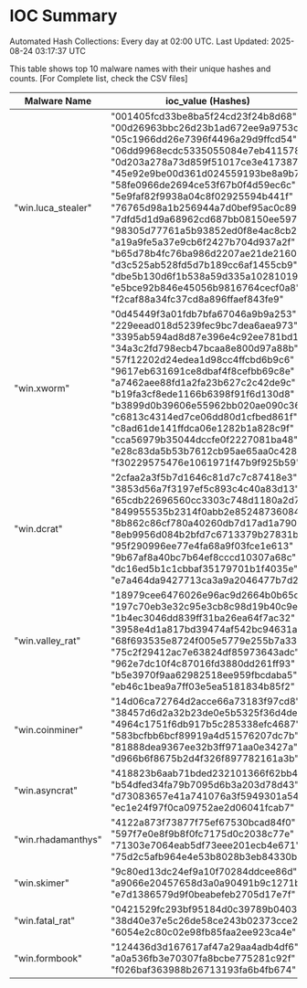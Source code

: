 # IOC Summary

Automated Hash Collections: Every day at 02:00 UTC. Last Updated: 2025-08-24 03:17:37 UTC

This table shows top 10 malware names with their unique hashes and counts. [For Complete list, check the CSV files]

| Malware Name | ioc_value (Hashes) | Count |
|--------------|--------------------|-------|
|  "win.luca_stealer" |  "001405fcd33be8ba5f24cd23f24b8d68"<br> "00d26963bbc26d23b1ad672ee9a9753c"<br> "05c1966dd26e7396f4496a29d9ffcd54"<br> "06dd9968ecdc5335055084e7eb411578"<br> "0d203a278a73d859f51017ce3e417387"<br> "45e92e9be00d361d024559193be8a9b7"<br> "58fe0966de2694ce53f67b0f4d59ec6c"<br> "5e9faf82f9938a04c8f02925594b441f"<br> "76765d98a1b256944a7d0bef95ac0c89"<br> "7dfd5d1d9a68962cd687bb08150ee597"<br> "98305d77761a5b93852ed0f8e4ac8cb2"<br> "a19a9fe5a37e9cb6f2427b704d937a2f"<br> "b65d78b4fc76ba986d2207ae21de2160"<br> "d3c525ab528fd5d7b189cc6af1455cb9"<br> "dbe5b130d6f1b538a59d335a10281019"<br> "e5bce92b846e45056b9816764cecf0a8"<br> "f2caf88a34fc37cd8a896ffaef843fe9" | 17 |
|  "win.xworm" |  "0d45449f3a01fdb7bfa67046a9b9a253"<br> "229eead018d5239fec9bc7dea6aea973"<br> "3395ab594ad8d87e396e4c92ee781bd1"<br> "34a3c2fd798ecb47bcaa8e800d97a88b"<br> "57f12202d24edea1d98cc4ffcbd6b9c6"<br> "9617eb631691ce8dbaf4f8cefbb69c8e"<br> "a7462aee88fd1a2fa23b627c2c42de9c"<br> "b19fa3cf8ede1166b6398f91f6d130d8"<br> "b3899d0b39606e55962bb020ae090c36"<br> "c6813c4314ed7ce06dd80d1cfbed861f"<br> "c8ad61de141ffdca06e1282b1a828c9f"<br> "cca56979b35044dccfe0f2227081ba48"<br> "e28c83da5b53b7612cb95ae65aa0c428"<br> "f30229575476e1061971f47b9f925b59" | 14 |
|  "win.dcrat" |  "2cfaa2a3f5b7d1646c81d7c7c87418e3"<br> "3853d56a7f3197ef5c893c4c40a83d13"<br> "65cdb22696560cc3303c748d1180a2d7"<br> "849955535b2314f0abb2e85248736084"<br> "8b862c86cf780a40260db7d17ad1a790"<br> "8eb9956d084b2bfd7c6713379b27831b"<br> "95f290996ee77e4fa68a9f03fce1e613"<br> "9b67af8a40bc7b64ef8cccd10307a68c"<br> "dc16ed5b1c1cbbaf35179701b1f4035e"<br> "e7a464da9427713ca3a9a2046477b7d2" | 10 |
|  "win.valley_rat" |  "18979cee6476026e96ac9d2664b0b65d"<br> "197c70eb3e32c95e3cb8c98d19b40c9e"<br> "1b4ec3046dd839ff31ba26ea64f7ac32"<br> "3958e4d1a817bd39474af542bc94631a"<br> "68f693535e8724f005e5779e255b7a33"<br> "75c2f29412ac7e63824df85973643adc"<br> "962e7dc10f4c87016fd3880dd261ff93"<br> "b5e3970f9aa62982518ee959fbcdaba5"<br> "eb46c1bea9a7ff03e5ea5181834b85f2" | 9 |
|  "win.coinminer" |  "14d06ca72764d2acce66a73183f97cd8"<br> "38457d6d2a32b23de0e5b5325f36d4de"<br> "4964c1751f6db917b5c285338efc4687"<br> "583bcfbb6bcf89919a4d51576207dc7b"<br> "81888dea9367ee32b3ff971aa0e3427a"<br> "d966b6f8675b2d4f326f897782161a3b" | 6 |
|  "win.asyncrat" |  "418823b6aab71bded232101366f62bb4"<br> "b54dfed34fa79b7095d6b3a203d78d43"<br> "d73083657e41a741076a3f5949301a54"<br> "ec1e24f97f0ca09752ae2d06041fcab7" | 4 |
|  "win.rhadamanthys" |  "4122a873f73877f75ef67530bcad84f0"<br> "597f7e0e8f9b8f0fc7175d0c2038c77e"<br> "71303e7064eab5df73eee201ecb4e671"<br> "75d2c5afb964e4e53b8028b3eb84330b" | 4 |
|  "win.skimer" |  "9c80ed13dc24ef9a10f70284ddcee86d"<br> "a9066e20457658d3a0a90491b9c1271b"<br> "e7d1386579d9f0beabefeb2705d17e7f" | 3 |
|  "win.fatal_rat" |  "0421529fc293bf95184d0c39789b0403"<br> "38d40e37e5c26de58ce243b02373cce2"<br> "6054e2c80c02e98fb85faa2ee923ca4e" | 3 |
|  "win.formbook" |  "124436d3d167617af47a29aa4adb4df6"<br> "a0a536fb3e70307fa8bcbe775281c92f"<br> "f026baf363988b26713193fa6b4fb674" | 3 |